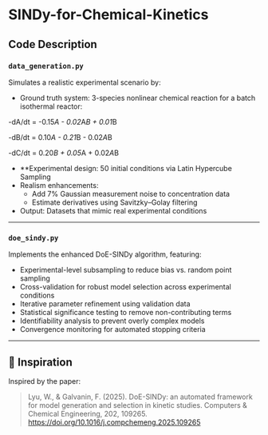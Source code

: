 # SINDy-for-Chemical-Kinetics

## Code Description

### **`data_generation.py`**
Simulates a realistic experimental scenario by:

- Ground truth system: 3-species nonlinear chemical reaction for a batch isothermal reactor:

-dA/dt = -0.15*A - 0.02*A*B + 0.01*B 

-dB/dt = 0.10*A - 0.21*B - 0.02*A*B 

-dC/dt = 0.20*B + 0.05*A + 0.02*A*B

- **Experimental design: 50 initial conditions via Latin Hypercube Sampling
- Realism enhancements:
  - Add 7% Gaussian measurement noise to concentration data
  - Estimate derivatives using Savitzky–Golay filtering
- Output: Datasets that mimic real experimental conditions

---

### **`doe_sindy.py`**
Implements the enhanced DoE-SINDy algorithm, featuring:

- Experimental-level subsampling to reduce bias vs. random point sampling
- Cross-validation for robust model selection across experimental conditions
- Iterative parameter refinement using validation data
- Statistical significance testing to remove non-contributing terms
- Identifiability analysis to prevent overly complex models
- Convergence monitoring for automated stopping criteria

---

## 📖 Inspiration
Inspired by the paper:  
> Lyu, W., & Galvanin, F. (2025). DoE-SINDy: an automated framework for model generation and selection in kinetic studies. Computers & Chemical Engineering, 202, 109265. https://doi.org/10.1016/j.compchemeng.2025.109265
